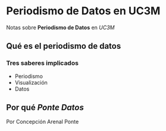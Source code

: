 # Periodismo de Datos en UC3M

Notas sobre **Periodismo de Datos** en *UC3M*

## Qué es el periodismo de datos
### Tres saberes implicados
- Periodismo
- Visualización
- Datos

## Por qué *Ponte Datos*

Por Concepción Arenal Ponte
